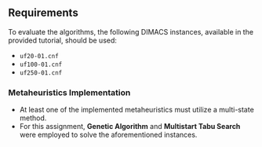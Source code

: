 

## Requirements  

To evaluate the algorithms, the following DIMACS instances, available in the provided tutorial, should be used:  
- `uf20-01.cnf`  
- `uf100-01.cnf`  
- `uf250-01.cnf`  

### Metaheuristics Implementation  
- At least one of the implemented metaheuristics must utilize a multi-state method.  
- For this assignment, **Genetic Algorithm** and **Multistart Tabu Search** were employed to solve the aforementioned instances.  

